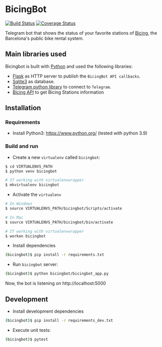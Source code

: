 # BicingBot

[![Build Status](https://github.com/marivipelaez/bicingbot/workflows/build/badge.svg?branch=master)](https://github.com/marivipelaez/bicingbot/actions?query=branch%3Amaster)
[![Coverage Status](https://coveralls.io/repos/github/marivipelaez/bicingbot/badge.svg?branch=master)](https://coveralls.io/github/marivipelaez/bicingbot?branch=master)


Telegram bot that shows the status of your favorite stations of [Bicing](https://www.bicing.cat/), the Barcelona's public bike rental system.

## Main libraries used

Bicingbot is built with [Python](https://www.python.org/) and used the following libraries:

* [Flask](https://pypi.org/project/Flask/2.0.2/) as HTTP server to publish the `BicingBot API callbacks`.
* [Sqlite3](https://docs.python.org/3/library/sqlite3.html) as database.
* [Telegram python library](https://github.com/python-telegram-bot/python-telegram-bot) to connect to `Telegram`.
* [Bicing API](https://www.bicing.barcelona/get-stations) to get Bicing Stations information
## Installation
### Requirements

* Install Python3: https://www.python.org/ (tested with python 3.9)

### Build and run

* Create a new `virtualenv` called `bicingbot`:

```sh
$ cd VIRTUALENVS_PATH
$ python venv bicingbot
```

```sh
# If working with virtualenvwrapper
$ mkvirtualenv bicingbot
```

* Activate the `virtualenv`

```sh
# In Windows
$ source VIRTUALENVS_PATH/bicingbot/Scripts/activate
```

```sh
# In Mac
$ source VIRTUALENVS_PATH/bicingbot/bin/activate
```

```sh
# If working with virtualenvwrapper
$ workon bicingbot
```

* Install dependencies

```sh
(bicingbot)$ pip install -r requirements.txt
```

* Run `bicingbot` server:

```sh
(bicingbot)$ python bicingbot/bicingbot_app.py
```

Now, the bot is listening on http://localhost:5000

## Development

* Install development dependencies

```sh
(bicingbot)$ pip install -r requirements_dev.txt
```

* Execute unit tests:

```sh
(bicingbot)$ pytest
```
